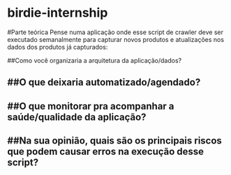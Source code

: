 # birdie-internship
#Parte teórica
Pense numa aplicação onde esse script de crawler deve ser executado semanalmente para capturar novos produtos e atualizações nos dados dos produtos já capturados:

##Como você organizaria a arquitetura da aplicação/dados?
  >
##O que deixaria automatizado/agendado?
  -
##O que monitorar pra acompanhar a saúde/qualidade da aplicação?
  -
##Na sua opinião, quais são os principais riscos que podem causar erros na execução desse script?
  -
